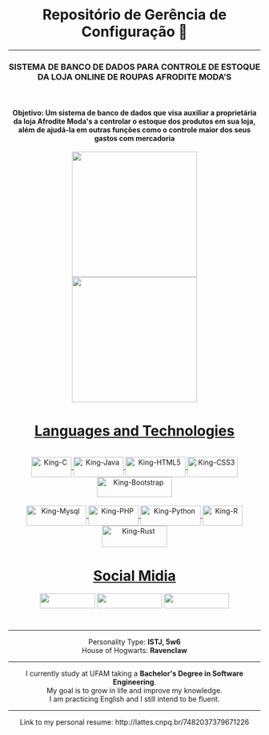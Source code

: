 <div align="center">
  <h1>Repositório de Gerência de Configuração 👋</h1>
  <hr>
  <h3>SISTEMA DE BANCO DE DADOS PARA CONTROLE DE ESTOQUE DA LOJA ONLINE DE ROUPAS AFRODITE MODA’S</h3>
  <br>
  <h4><b>Objetivo: </b>Um sistema de banco de dados que visa auxiliar a proprietária da loja Afrodite Moda's a controlar o estoque dos produtos em sua loja, além de ajudá-la em outras funções como o controle maior dos seus gastos com mercadoria</h4>
</div>
            
<div align="center">
    <a href="https://github.com/KING36122">
    <img height="250em" src="https://github-readme-stats.vercel.app/api?username=KING36122&show_icons=true&theme=dark&include_all_commits=true&count_private=true&hide_border=true"><br>
    <img height="250em" src="https://github-readme-stats.vercel.app/api/top-langs/?username=KING36122&layout=compact&langs_count=16&theme=dark&hide_border=true">
</div>
  
<div align="center">
  <h1>Languages and Technologies</h1>
</div>
  
<div align="center" style="display: inline_block"><br>
  <img align="center" alt="King-C" height="40" width="80" src="https://img.shields.io/badge/C-00599C?style=for-the-badge&logo=c&logoColor=white">
  <img align="center" alt="King-Java" height="40" width="100" src="https://img.shields.io/badge/Java-ED8B00?style=for-the-badge&logo=java&logoColor=white">
  <img align="center" alt="King-HTML5" height="40" width="120" src="https://img.shields.io/badge/HTML5-E34F26?style=for-the-badge&logo=html5&logoColor=white">
  <img align="center" alt="King-CSS3" height="40" width="100" src="https://img.shields.io/badge/CSS3-1572B6?style=for-the-badge&logo=css3&logoColor=white">
  <img align="center" alt="King-Bootstrap" height="40" width="150" src="https://img.shields.io/badge/Bootstrap-563D7C?style=for-the-badge&logo=bootstrap&logoColor=white"><br><br>
  <img align="center" alt="King-Mysql" height="40" width="120" src="https://img.shields.io/badge/MySQL-00000F?style=for-the-badge&logo=mysql&logoColor=white">
  <img align="center" alt="King-PHP" height="40" width="100" src="https://img.shields.io/badge/PHP-777BB4?style=for-the-badge&logo=php&logoColor=white">
  <img align="center" alt="King-Python" height="40" width="120" src="https://img.shields.io/badge/Python-14354C?style=for-the-badge&logo=python&logoColor=white">
  <img align="center" alt="King-R" height="40" width="80" src="https://img.shields.io/badge/R-276DC3?style=for-the-badge&logo=r&logoColor=white">
  <img align="center" alt="King-Rust" height="43" width="130" src="https://img.shields.io/badge/Rust-000000?style=for-the-badge&logo=rust&logoColor=white">
</div>

##  
  
<div align="center">
  <h1>Social Midia</h1>
</div>

<div align="center">
  <a href="mailto:gf36122@gmail.com" target="_blank"><img height="30" width="110" src="https://img.shields.io/badge/Gmail-D14836?style=for-the-badge&logo=gmail&logoColor=white" target="_blank"></a>
  <a href="https://www.facebook.com/profile.php?id=100002757151981" target="_blank"><img height="30" width="130" src="https://img.shields.io/badge/Facebook-1877F2?style=for-the-badge&logo=facebook&logoColor=white" target="_blank"></a>
  <a href="https://www.instagram.com/gabriel_f.f/" target="_blank"><img height="30" width="130" src="https://img.shields.io/badge/Instagram-E4405F?style=for-the-badge&logo=instagram&logoColor=white" target="_blank"></a>
</div> 

#
<div align="center">
<hr>
Personality Type: <b>ISTJ, 5w6</b><br>
House of Hogwarts: <b>Ravenclaw</b>
<hr>
I currently study at UFAM taking a <b>Bachelor's Degree in Software Engineering</b>.<br>
My goal is to grow in life and improve my knowledge.<br>
I am practicing English and I still intend to be fluent.<br>
<hr>
Link to my personal resume: http://lattes.cnpq.br/7482037379671226
</div>

